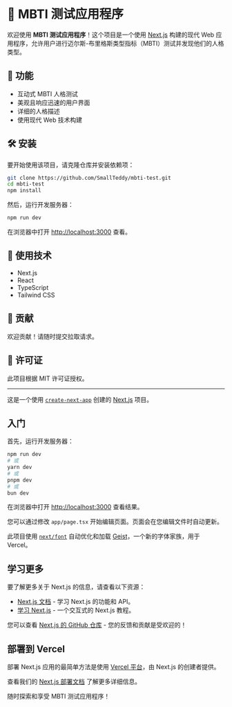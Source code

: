 # 🌟 MBTI 测试应用程序

欢迎使用 **MBTI 测试应用程序**！这个项目是一个使用 [Next.js](https://nextjs.org) 构建的现代 Web 应用程序，允许用户进行迈尔斯-布里格斯类型指标（MBTI）测试并发现他们的人格类型。

## 🚀 功能
- 互动式 MBTI 人格测试
- 美观且响应迅速的用户界面
- 详细的人格描述
- 使用现代 Web 技术构建

## 🛠️ 安装

要开始使用该项目，请克隆仓库并安装依赖项：

```bash
git clone https://github.com/SmallTeddy/mbti-test.git
cd mbti-test
npm install
```

然后，运行开发服务器：

```bash
npm run dev
```

在浏览器中打开 [http://localhost:3000](http://localhost:3000) 查看。

## 🧰 使用技术
- Next.js
- React
- TypeScript
- Tailwind CSS

## 🤝 贡献
欢迎贡献！请随时提交拉取请求。

## 📄 许可证
此项目根据 MIT 许可证授权。

---

这是一个使用 [`create-next-app`](https://nextjs.org/docs/app/api-reference/cli/create-next-app) 创建的 [Next.js](https://nextjs.org) 项目。

## 入门

首先，运行开发服务器：

```bash
npm run dev
# 或
yarn dev
# 或
pnpm dev
# 或
bun dev
```

在浏览器中打开 [http://localhost:3000](http://localhost:3000) 查看结果。

您可以通过修改 `app/page.tsx` 开始编辑页面。页面会在您编辑文件时自动更新。

此项目使用 [`next/font`](https://nextjs.org/docs/app/building-your-application/optimizing/fonts) 自动优化和加载 [Geist](https://vercel.com/font)，一个新的字体家族，用于 Vercel。

## 学习更多

要了解更多关于 Next.js 的信息，请查看以下资源：

- [Next.js 文档](https://nextjs.org/docs) - 学习 Next.js 的功能和 API。
- [学习 Next.js](https://nextjs.org/learn) - 一个交互式的 Next.js 教程。

您可以查看 [Next.js 的 GitHub 仓库](https://github.com/vercel/next.js) - 您的反馈和贡献是受欢迎的！

## 部署到 Vercel

部署 Next.js 应用的最简单方法是使用 [Vercel 平台](https://vercel.com/new?utm_medium=default-template&filter=next.js&utm_source=create-next-app&utm_campaign=create-next-app-readme)，由 Next.js 的创建者提供。

查看我们的 [Next.js 部署文档](https://nextjs.org/docs/app/building-your-application/deploying) 了解更多详细信息。

随时探索和享受 MBTI 测试应用程序！
